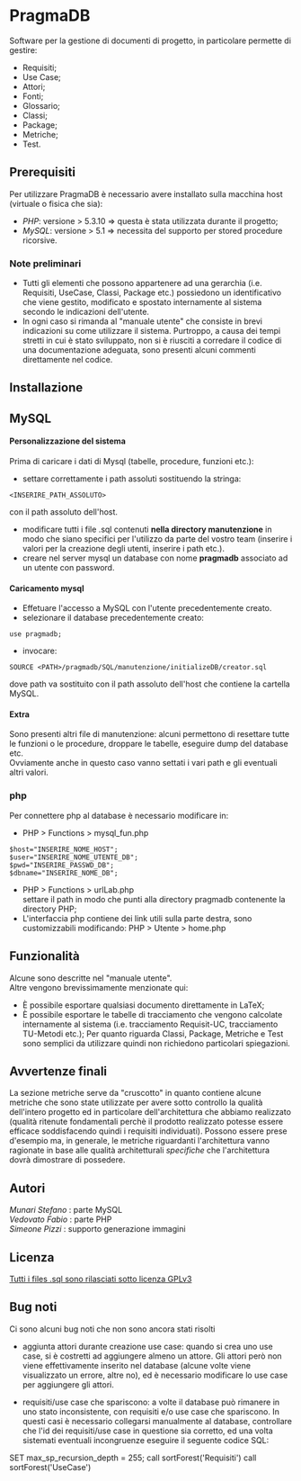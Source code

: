 # PragmaDB

Software per la gestione di documenti di progetto, in particolare permette di gestire:
* Requisiti;
* Use Case;
* Attori;
* Fonti;
* Glossario;
* Classi;
* Package;
* Metriche;
* Test.

## Prerequisiti
Per utilizzare PragmaDB è necessario avere installato sulla macchina
host (virtuale o fisica che sia):
* *PHP*: versione > 5.3.10 => questa è stata utilizzata durante il progetto;
* *MySQL*: versione > 5.1 => necessita del supporto per stored procedure ricorsive.  

### Note preliminari
* Tutti gli elementi che possono appartenere ad una gerarchia (i.e. Requisiti,
  UseCase, Classi, Package etc.) possiedono un identificativo che viene gestito,
  modificato e spostato internamente al sistema secondo le indicazioni dell'utente.
* In ogni caso si rimanda al "manuale utente" che consiste in brevi indicazioni
  su come utilizzare il sistema. Purtroppo, a causa dei tempi stretti in cui
  è stato sviluppato, non si è riusciti a corredare il codice di una
  documentazione adeguata, sono presenti alcuni commenti direttamente nel codice.

## Installazione
## MySQL
#### Personalizzazione del sistema
Prima di caricare i dati di Mysql (tabelle, procedure, funzioni etc.):
* settare correttamente i path assoluti sostituendo la stringa:
```
<INSERIRE_PATH_ASSOLUTO>
```
con il path assoluto dell'host.
* modificare tutti i file .sql contenuti **nella directory manutenzione** in modo
che siano specifici per l'utilizzo da parte del vostro team
(inserire i valori per la creazione degli utenti, inserire i path etc.).
* creare nel server mysql un database con nome **pragmadb** associato ad un
utente con password.  

#### Caricamento mysql
* Effetuare l'accesso a MySQL con l'utente precedentemente creato.
* selezionare il database precedentemente creato:
```
use pragmadb;
```
* invocare:
```
SOURCE <PATH>/pragmadb/SQL/manutenzione/initializeDB/creator.sql
```
dove path va sostituito con il path assoluto dell'host che contiene
la cartella MySQL.

#### Extra
Sono presenti altri file di manutenzione: alcuni permettono di resettare tutte
le funzioni o le procedure, droppare le tabelle, eseguire dump del database etc.  
Ovviamente anche in questo caso vanno settati i vari path e gli eventuali altri valori.
### php
Per connettere php al database è necessario modificare in:
* PHP > Functions > mysql_fun.php
```
$host="INSERIRE_NOME_HOST";
$user="INSERIRE_NOME_UTENTE_DB";
$pwd="INSERIRE_PASSWD_DB";
$dbname="INSERIRE_NOME_DB";
```  
* PHP > Functions > urlLab.php  
settare il path in modo che punti alla directory pragmadb contenente la directory PHP;
* L'interfaccia php contiene dei link utili sulla parte destra, sono
customizzabili modificando:
 PHP > Utente > home.php  

## Funzionalità
Alcune sono descritte nel "manuale utente".  
Altre vengono brevissimamente menzionate qui:
* È possibile esportare qualsiasi documento direttamente in LaTeX;
* È possibile esportare le tabelle di tracciamento che vengono calcolate
internamente al sistema (i.e. tracciamento Requisit-UC, tracciamento TU-Metodi etc.);
Per quanto riguarda  Classi, Package, Metriche e Test sono semplici da utilizzare
quindi non richiedono particolari spiegazioni.

## Avvertenze finali
La sezione metriche serve da "cruscotto" in quanto contiene alcune metriche che
sono state utilizzate per avere sotto controllo la qualità dell'intero progetto
ed in particolare dell'architettura che abbiamo realizzato (qualità
  ritenute fondamentali perchè il prodotto realizzato potesse essere efficace
  soddisfacendo quindi i requisiti individuati).
  Possono essere prese d'esempio ma, in generale, le metriche riguardanti
  l'architettura vanno ragionate in base alle qualità architetturali *specifiche*
  che l'architettura dovrà dimostrare di possedere.

## Autori
*Munari Stefano* : parte MySQL  
*Vedovato Fabio* : parte PHP  
*Simeone Pizzi* : supporto generazione immagini
## Licenza
[Tutti i files .sql sono rilasciati sotto licenza GPLv3](https://github.com/StefanoMunari/PragmaDB/blob/master/LICENSE)

## Bug noti
Ci sono alcuni bug noti che non sono ancora stati risolti

* aggiunta attori durante creazione use case: quando si crea uno use case, si è costretti ad aggiungere almeno un attore. Gli attori però non viene effettivamente inserito nel database (alcune volte viene visualizzato un errore, altre no), ed è necessario modificare lo use case per aggiungere gli attori.

* requisiti/use case che spariscono: a volte il database può rimanere in uno stato inconsistente, con requisiti e/o use case che
 spariscono. In questi casi è necessario collegarsi manualmente al database, controllare che l'id dei requisiti/use case in questione sia corretto, ed una volta sistemati eventuali incongruenze eseguire il seguente codice SQL:
 
SET max_sp_recursion_depth = 255;
call sortForest('Requisiti')
call sortForest('UseCase')
